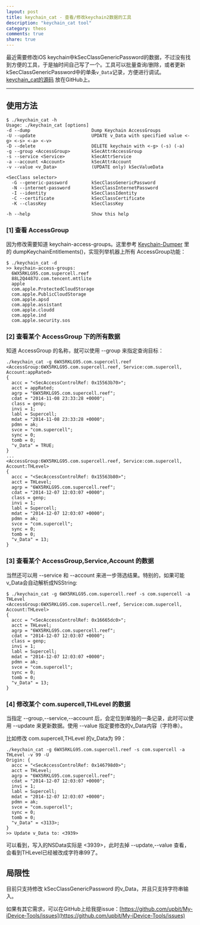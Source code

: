 ```yaml
---
layout: post
title: keychain_cat - 查看/修改keychain2数据的工具
description: "keychain_cat tool"
category: theos
comments: true
share: true
---
```


最近需要修改iOS keychain中kSecClassGenericPassword的数据，不过没有找到方便的工具，于是抽时间自己写了一个。工具可以批量查询/删除，或者更新kSecClassGenericPassword中的单条`v_Data`记录，方便进行调试。[keychain_cat的源码](https://github.com/upbit/My-iDevice-Tools/blob/master/keychain_cat.mm) 放在GitHub上。

---------------

## 使用方法

~~~
$ ./keychain_cat -h
Usage: ./keychain_cat [options]
-d --dump                       Dump Keychain AccessGroups
-U --update                     UPDATE v_Data with specified value <-g> <-s> <-a> <-v>
-D --delete                     DELETE keychain with <-g> (-s) (-a)
-g --group <AccessGroup>        kSecAttrAccessGroup
-s --service <Service>          kSecAttrService
-a --account <Account>          kSecAttrAccount
-v --value <v_Data>             (UPDATE only) kSecValueData

<SecClass selector>
  -G --generic-password         kSecClassGenericPassword
  -N --internet-password        kSecClassInternetPassword
  -I --identity                 kSecClassIdentity
  -C --certificate              kSecClassCertificate
  -K --classKey                 kSecClassKey

-h --help                       Show this help
~~~

### [1] 查看 AccessGroup

因为修改需要知道 keychain-access-groups。这里参考 [Keychain-Dumper](https://github.com/upbit/Keychain-Dumper/blob/master/main.m#L56) 里的 dumpKeychainEntitlements()，实现列举机器上所有 AccessGroup功能：

~~~
$ ./keychain_cat -d
>> keychain-access-groups:
  6WX5RKLG95.com.supercell.reef
  88L2Q4487U.com.tencent.mttlite
  apple
  com.apple.ProtectedCloudStorage
  com.apple.PublicCloudStorage
  com.apple.apsd
  com.apple.assistant
  com.apple.cloudd
  com.apple.ind
  com.apple.security.sos
~~~

### [2] 查看某个 AccessGroup 下的所有数据

知道 AccessGroup 的名称，就可以使用 --group 来指定查询目标：

~~~
./keychain_cat -g 6WX5RKLG95.com.supercell.reef
<AccessGroup:6WX5RKLG95.com.supercell.reef, Service:com.supercell, Account:appRated>
{
  accc = "<SecAccessControlRef: 0x15563b70>";
  acct = appRated;
  agrp = "6WX5RKLG95.com.supercell.reef";
  cdat = "2014-11-08 23:33:28 +0000";
  class = genp;
  invi = 1;
  labl = Supercell;
  mdat = "2014-11-08 23:33:28 +0000";
  pdmn = ak;
  svce = "com.supercell";
  sync = 0;
  tomb = 0;
  "v_Data" = TRUE;
}
...
<AccessGroup:6WX5RKLG95.com.supercell.reef, Service:com.supercell, Account:THLevel>
{
  accc = "<SecAccessControlRef: 0x15563b80>";
  acct = THLevel;
  agrp = "6WX5RKLG95.com.supercell.reef";
  cdat = "2014-12-07 12:03:07 +0000";
  class = genp;
  invi = 1;
  labl = Supercell;
  mdat = "2014-12-07 12:03:07 +0000";
  pdmn = ak;
  svce = "com.supercell";
  sync = 0;
  tomb = 0;
  "v_Data" = 13;
}
~~~

### [3] 查看某个 AccessGroup,Service,Account 的数据

当然还可以用 --service 和 --account 来进一步筛选结果。特别的，如果可能v_Data会自动解析成NSString:

~~~
$ ./keychain_cat -g 6WX5RKLG95.com.supercell.reef -s com.supercell -a THLevel
<AccessGroup:6WX5RKLG95.com.supercell.reef, Service:com.supercell, Account:THLevel>
{
  accc = "<SecAccessControlRef: 0x16665dc0>";
  acct = THLevel;
  agrp = "6WX5RKLG95.com.supercell.reef";
  cdat = "2014-12-07 12:03:07 +0000";
  class = genp;
  invi = 1;
  labl = Supercell;
  mdat = "2014-12-07 12:03:07 +0000";
  pdmn = ak;
  svce = "com.supercell";
  sync = 0;
  tomb = 0;
  "v_Data" = 13;
}
~~~

### [4] 修改某个 com.supercell,THLevel 的数据

当指定 --group,--service,--account 后，会定位到单独的一条记录，此时可以使用 --update 来更新数据。使用 --value 指定要修改的v_Data内容（字符串）。

比如修改 com.supercell,THLevel 的v_Data为 99：

~~~
./keychain_cat -g 6WX5RKLG95.com.supercell.reef -s com.supercell -a THLevel -v 99 -U
Origin: {
  accc = "<SecAccessControlRef: 0x146798d0>";
  acct = THLevel;
  agrp = "6WX5RKLG95.com.supercell.reef";
  cdat = "2014-12-07 12:03:07 +0000";
  invi = 1;
  labl = Supercell;
  mdat = "2014-12-07 12:03:07 +0000";
  pdmn = ak;
  svce = "com.supercell";
  sync = 0;
  tomb = 0;
  "v_Data" = <3133>;
}
>> Update v_Data to: <3939>
~~~

可以看到，写入的NSData实际是 <3939>，此时去掉 --update,--value 查看，会看到THLevel已经被改成字符串99了。

## 局限性

目前只支持修改 kSecClassGenericPassword 的v_Data，并且只支持字符串输入。

如果有其它需求，可以在GitHub上给我提issue：[https://github.com/upbit/My-iDevice-Tools/issues](https://github.com/upbit/My-iDevice-Tools/issues)
